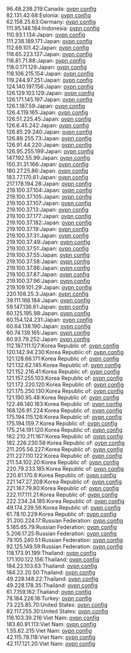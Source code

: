 96.48.238.219:Canada: [ovpn config](vpn/96_48_238_219.ovpn)  
82.131.42.68:Estonia: [ovpn config](vpn/82_131_42_68.ovpn)  
62.158.25.63:Germany: [ovpn config](vpn/62_158_25_63.ovpn)  
111.95.148.184:Indonesia: [ovpn config](vpn/111_95_148_184.ovpn)  
110.93.1.134:Japan: [ovpn config](vpn/110_93_1_134.ovpn)  
111.238.189.171:Japan: [ovpn config](vpn/111_238_189_171.ovpn)  
112.69.101.42:Japan: [ovpn config](vpn/112_69_101_42.ovpn)  
116.65.223.137:Japan: [ovpn config](vpn/116_65_223_137.ovpn)  
116.81.71.88:Japan: [ovpn config](vpn/116_81_71_88.ovpn)  
118.0.171.129:Japan: [ovpn config](vpn/118_0_171_129.ovpn)  
118.106.215.154:Japan: [ovpn config](vpn/118_106_215_154.ovpn)  
119.244.97.251:Japan: [ovpn config](vpn/119_244_97_251.ovpn)  
124.140.197.156:Japan: [ovpn config](vpn/124_140_197_156.ovpn)  
126.129.103.129:Japan: [ovpn config](vpn/126_129_103_129.ovpn)  
126.171.145.197:Japan: [ovpn config](vpn/126_171_145_197.ovpn)  
126.1.187.59:Japan: [ovpn config](vpn/126_1_187_59.ovpn)  
126.4.119.165:Japan: [ovpn config](vpn/126_4_119_165.ovpn)  
126.51.225.45:Japan: [ovpn config](vpn/126_51_225_45.ovpn)  
126.6.45.242:Japan: [ovpn config](vpn/126_6_45_242.ovpn)  
126.85.29.240:Japan: [ovpn config](vpn/126_85_29_240.ovpn)  
126.89.255.73:Japan: [ovpn config](vpn/126_89_255_73.ovpn)  
126.91.44.220:Japan: [ovpn config](vpn/126_91_44_220.ovpn)  
126.95.255.199:Japan: [ovpn config](vpn/126_95_255_199.ovpn)  
147.192.55.99:Japan: [ovpn config](vpn/147_192_55_99.ovpn)  
150.31.31.166:Japan: [ovpn config](vpn/150_31_31_166.ovpn)  
180.27.25.86:Japan: [ovpn config](vpn/180_27_25_86.ovpn)  
183.77.170.61:Japan: [ovpn config](vpn/183_77_170_61.ovpn)  
217.178.194.28:Japan: [ovpn config](vpn/217_178_194_28.ovpn)  
219.100.37.104:Japan: [ovpn config](vpn/219_100_37_104.ovpn)  
219.100.37.105:Japan: [ovpn config](vpn/219_100_37_105.ovpn)  
219.100.37.107:Japan: [ovpn config](vpn/219_100_37_107.ovpn)  
219.100.37.13:Japan: [ovpn config](vpn/219_100_37_13.ovpn)  
219.100.37.177:Japan: [ovpn config](vpn/219_100_37_177.ovpn)  
219.100.37.182:Japan: [ovpn config](vpn/219_100_37_182.ovpn)  
219.100.37.19:Japan: [ovpn config](vpn/219_100_37_19.ovpn)  
219.100.37.31:Japan: [ovpn config](vpn/219_100_37_31.ovpn)  
219.100.37.49:Japan: [ovpn config](vpn/219_100_37_49.ovpn)  
219.100.37.51:Japan: [ovpn config](vpn/219_100_37_51.ovpn)  
219.100.37.55:Japan: [ovpn config](vpn/219_100_37_55.ovpn)  
219.100.37.58:Japan: [ovpn config](vpn/219_100_37_58.ovpn)  
219.100.37.86:Japan: [ovpn config](vpn/219_100_37_86.ovpn)  
219.100.37.87:Japan: [ovpn config](vpn/219_100_37_87.ovpn)  
219.100.37.96:Japan: [ovpn config](vpn/219_100_37_96.ovpn)  
219.109.101.29:Japan: [ovpn config](vpn/219_109_101_29.ovpn)  
220.108.25.3:Japan: [ovpn config](vpn/220_108_25_3.ovpn)  
39.111.168.184:Japan: [ovpn config](vpn/39_111_168_184.ovpn)  
59.147.136.61:Japan: [ovpn config](vpn/59_147_136_61.ovpn)  
60.125.195.98:Japan: [ovpn config](vpn/60_125_195_98.ovpn)  
60.154.124.231:Japan: [ovpn config](vpn/60_154_124_231.ovpn)  
60.64.138.190:Japan: [ovpn config](vpn/60_64_138_190.ovpn)  
60.74.139.165:Japan: [ovpn config](vpn/60_74_139_165.ovpn)  
60.93.79.252:Japan: [ovpn config](vpn/60_93_79_252.ovpn)  
112.187.111.127:Korea Republic of: [ovpn config](vpn/112_187_111_127.ovpn)  
120.142.94.230:Korea Republic of: [ovpn config](vpn/120_142_94_230.ovpn)  
121.128.66.171:Korea Republic of: [ovpn config](vpn/121_128_66_171.ovpn)  
121.132.62.145:Korea Republic of: [ovpn config](vpn/121_132_62_145.ovpn)  
121.152.216.41:Korea Republic of: [ovpn config](vpn/121_152_216_41.ovpn)  
121.157.255.103:Korea Republic of: [ovpn config](vpn/121_157_255_103.ovpn)  
121.172.220.120:Korea Republic of: [ovpn config](vpn/121_172_220_120.ovpn)  
121.175.250.130:Korea Republic of: [ovpn config](vpn/121_175_250_130.ovpn)  
121.190.95.48:Korea Republic of: [ovpn config](vpn/121_190_95_48.ovpn)  
122.46.140.163:Korea Republic of: [ovpn config](vpn/122_46_140_163.ovpn)  
168.126.91.224:Korea Republic of: [ovpn config](vpn/168_126_91_224.ovpn)  
175.194.115.126:Korea Republic of: [ovpn config](vpn/175_194_115_126.ovpn)  
175.194.159.7:Korea Republic of: [ovpn config](vpn/175_194_159_7.ovpn)  
175.214.191.120:Korea Republic of: [ovpn config](vpn/175_214_191_120.ovpn)  
182.210.211.167:Korea Republic of: [ovpn config](vpn/182_210_211_167.ovpn)  
182.226.230.58:Korea Republic of: [ovpn config](vpn/182_226_230_58.ovpn)  
211.205.56.227:Korea Republic of: [ovpn config](vpn/211_205_56_227.ovpn)  
211.227.110.122:Korea Republic of: [ovpn config](vpn/211_227_110_122.ovpn)  
211.54.102.20:Korea Republic of: [ovpn config](vpn/211_54_102_20.ovpn)  
220.79.233.185:Korea Republic of: [ovpn config](vpn/220_79_233_185.ovpn)  
220.81.170.8:Korea Republic of: [ovpn config](vpn/220_81_170_8.ovpn)  
221.147.27.208:Korea Republic of: [ovpn config](vpn/221_147_27_208.ovpn)  
221.167.79.80:Korea Republic of: [ovpn config](vpn/221_167_79_80.ovpn)  
222.117.111.21:Korea Republic of: [ovpn config](vpn/222_117_111_21.ovpn)  
222.234.24.185:Korea Republic of: [ovpn config](vpn/222_234_24_185.ovpn)  
49.174.239.56:Korea Republic of: [ovpn config](vpn/49_174_239_56.ovpn)  
61.78.10.229:Korea Republic of: [ovpn config](vpn/61_78_10_229.ovpn)  
31.200.224.17:Russian Federation: [ovpn config](vpn/31_200_224_17.ovpn)  
5.165.65.79:Russian Federation: [ovpn config](vpn/5_165_65_79.ovpn)  
5.206.17.25:Russian Federation: [ovpn config](vpn/5_206_17_25.ovpn)  
79.105.240.51:Russian Federation: [ovpn config](vpn/79_105_240_51.ovpn)  
92.125.149.59:Russian Federation: [ovpn config](vpn/92_125_149_59.ovpn)  
118.173.91.199:Thailand: [ovpn config](vpn/118_173_91_199.ovpn)  
171.100.122.156:Thailand: [ovpn config](vpn/171_100_122_156.ovpn)  
184.22.103.63:Thailand: [ovpn config](vpn/184_22_103_63.ovpn)  
184.22.20.50:Thailand: [ovpn config](vpn/184_22_20_50.ovpn)  
49.228.148.22:Thailand: [ovpn config](vpn/49_228_148_22.ovpn)  
49.228.178.35:Thailand: [ovpn config](vpn/49_228_178_35.ovpn)  
61.7.159.162:Thailand: [ovpn config](vpn/61_7_159_162.ovpn)  
78.184.226.18:Turkey: [ovpn config](vpn/78_184_226_18.ovpn)  
73.225.85.70:United States: [ovpn config](vpn/73_225_85_70.ovpn)  
82.117.255.30:United States: [ovpn config](vpn/82_117_255_30.ovpn)  
116.103.39.216:Viet Nam: [ovpn config](vpn/116_103_39_216.ovpn)  
183.80.91.113:Viet Nam: [ovpn config](vpn/183_80_91_113.ovpn)  
1.55.62.215:Viet Nam: [ovpn config](vpn/1_55_62_215.ovpn)  
42.115.78.118:Viet Nam: [ovpn config](vpn/42_115_78_118.ovpn)  
42.117.121.20:Viet Nam: [ovpn config](vpn/42_117_121_20.ovpn)  
